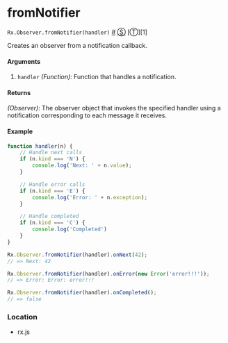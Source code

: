 # fromNotifier

`Rx.Observer.fromNotifier(handler)`
<a href="#rxobserverfromotifierhandler">#</a> [&#x24C8;](https://github.com/Reactive-Extensions/RxJS/blob/master/rx.js#L2862-L2872 "View in source") [&#x24C9;][1]

Creates an observer from a notification callback.

#### Arguments
1. `handler` *(Function)*: Function that handles a notification.

#### Returns
*(Observer)*: The observer object that invokes the specified handler using a notification corresponding to each message it receives.

#### Example
```js
function handler(n) {
    // Handle next calls
    if (n.kind === 'N') {
        console.log('Next: ' + n.value);
    }

    // Handle error calls
    if (n.kind === 'E') {
        console.log('Error: ' + n.exception);
    }

    // Handle completed
    if (n.kind === 'C') {
        console.log('Completed')
    }
}

Rx.Observer.fromNotifier(handler).onNext(42);
// => Next: 42

Rx.Observer.fromNotifier(handler).onError(new Error('error!!!'));
// => Error: Error: error!!!

Rx.Observer.fromNotifier(handler).onCompleted();
// => false
```

### Location

- rx.js